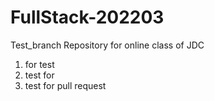 # FullStack-202203

Test_branch
Repository for online class of JDC

1. for test
2. test for
3. test for pull request
